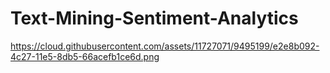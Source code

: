 # Text-Mining-Sentiment-Analytics

https://cloud.githubusercontent.com/assets/11727071/9495199/e2e8b092-4c27-11e5-8db5-66acefb1ce6d.png
